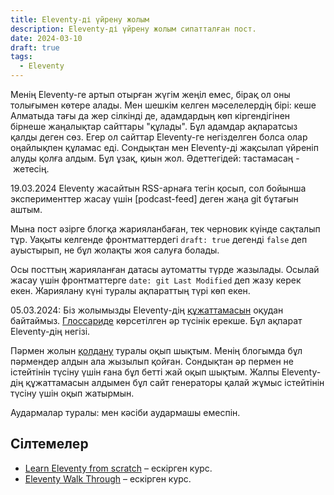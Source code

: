 ```yaml
---
title: Eleventy-ді үйрену жолым
description: Eleventy-ді үйрену жолым сипатталған пост.
date: 2024-03-10
draft: true
tags:
  - Eleventy
---
```


Менің Eleventy-ге артып отырған жүгім жеңіл емес, бірақ ол оны толығымен көтере алады. Мен шешкім келген мәселелердің бірі: кеше Алматыда тағы да жер сілкінді де, адамдардың көп кіргендігінен бірнеше жаңалықтар сайттары "құлады". Бұл адамдар ақпаратсыз қалды деген сөз. Егер ол сайттар Eleventy-ге негізделген болса олар оңайлықпен құламас еді. Сондықтан мен Eleventy-ді жақсылап үйреніп алуды қолға алдым. Бұл ұзақ, <!-- сондықтан да -->қиын жол. Әдеттегідей: тастамасаң - жетесің.

19.03.2024 Eleventy жасайтын RSS-арнаға <enclosure> тегін қосып, сол бойынша эксперименттер жасау үшін [podcаst-feed] деген жаңа git бұтағын аштым.

Мына пост әзірге блогқа жарияланбаған, тек черновик күінде сақталып тұр. Уақыты келгенде фронтматтердегі `draft: true` дегенді `false` деп ауыстырып, не бұл жолақты жоя салуға болады.

Осы посттың жарияланған датасы аутоматты түрде жазылады. Осылай жасау үшін фронтматтерге `date: git Last Modified` деп жазу керек екен. Жариялану күні туралы ақпараттың түрі көп екен.

05.03.2024: Біз жолымызды Eleventy-дің [құжаттамасын](https://www.11ty.dev/docs/) оқудан байтаймыз. [Глоссариде](https://www.11ty.dev/docs/glossary/) көрсетілген әр түсінік ерекше. Бұл ақпарат Eleventy-дің негізі.

Пәрмен жолын [қолдану](https://www.11ty.dev/docs/usage/) туралы оқып шықтым. Менің блогымда бұл пәрмендер алдын ала жызылып қойған. Сондықтан әр пермен не істейтінін түсіну үшін ғана бұл бетті жай оқып шықтым. Жалпы Eleventy-дің құжаттамасын алдымен бұл сайт генераторы қалай жұмыс істейтінін түсіну үшін оқып жатырмын.

Аудармалар туралы: мен кәсіби аудармашы емеспін.

## Сілтемелер

- [Learn Eleventy from scratch](https://learneleventyfromscratch.com/) – ескірген курс.
- [Eleventy Walk Through](https://rphunt.github.io/eleventy-walkthrough/) – ескірген курс.
